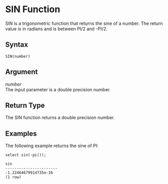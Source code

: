 # SIN Function<a name="r_SIN"></a>

SIN is a trigonometric function that returns the sine of a number\. The return value is in radians and is between PI/2 and \-PI/2\. 

## Syntax<a name="r_SIN-synopsis"></a>

```
SIN(number)
```

## Argument<a name="r_SIN-argument"></a>

 *number*   
The input parameter is a double precision number\. 

## Return Type<a name="r_SIN-return-type"></a>

The SIN function returns a double precision number\. 

## Examples<a name="r_SIN-examples"></a>

The following example returns the sine of PI: 

```
select sin(-pi());

sin
-----------------------
-1.22464679914735e-16
(1 row)
```